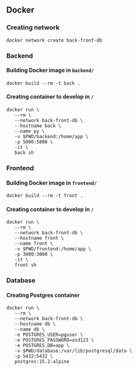 ## Docker
### Creating network
```
docker network create back-front-db
```
### Backend
#### Building Docker image in `backend/`
```
docker build --rm -t back .
```
#### Creating container to develop in `/`
```
docker run \
   --rm \
   --network back-front-db \
   --hostname back \
   --name py \
   -v $PWD/backend:/home/app \
   -p 5000:5000 \
   -it \
   back sh
```
### Frontend
#### Building Docker image in `frontend/`
```
docker build --rm -t front .
```
#### Creating container to develop in `/`
```
docker run \
   --rm \
   --network back-front-db \
   --hostname front \
   --name front \
   -v $PWD/frontend:/home/app \
   -p 3000:3000 \
   -it \
   front sh
```

### Database
#### Creating Postgres container
```
docker run \
   --rm \
   --network back-front-db \
   --hostname db \
   --name db \
   -e POSTGRES_USER=pguser \
   -e POSTGRES_PASSWORD=asd123 \
   -e POSTGRES_DB=app \
   -v $PWD/database:/var/lib/postgresql/data \
   -p 5432:5432 \
   postgres:15.2-alpine
```